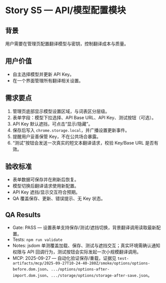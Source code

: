 # Story S5 — API/模型配置模块

## 背景
用户需要在管理页配置翻译模型与密钥，控制翻译成本与质量。

## 用户价值
- 自主选择模型并更新 API Key。
- 在一个界面管理所有翻译相关设置。

## 需求要点
1. 管理页底部显示模型设置区域，与词表区分层级。
2. 表单字段：模型下拉选择、API Base URL、API Key、测试按钮（可选）。
3. API Key 默认遮挡，可点击“显示/隐藏”。
4. 保存后写入 `chrome.storage.local`，并广播设置更新事件。
5. 提醒用户妥善保管 Key，不在公共场合暴露。
6. “测试”按钮会发送一次真实的短文本翻译请求，校验 Key/Base URL 是否有效。

## 验收标准
- 表单数据可保存并在刷新后恢复。
- 模型切换后翻译请求使用新配置。
- API Key 遮挡/显示交互符合预期。
- QA 覆盖保存、更新、错误提示、无 Key 状态。

## QA Results
- Gate: PASS — 设置表单支持保存/测试/遮挡切换，背景翻译调用读取最新配置。
- Tests: `npm run validate`
- Notes: jsdom 单测覆盖加载、保存、测试与遮挡交互；真实环境需确认通知权限与 API 回调行为，测试按钮会实际发起一次小规模翻译调用。
- MCP: 2025-09-27 — 自动化验证保存/重载，证据见 `test-artifacts/mcp/2025-09-27T10-24-40-280Z/smoke/options/options-before.dom.json`、`.../options/options-after-import.dom.json`、`.../storage/options/storage-after-save.json`。
